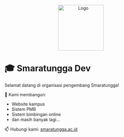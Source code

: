 <p align="center">
  <img src="https://github.com/user-attachments/assets/465cf78a-ab67-4f9c-a413-c40719be33bf" width="150" alt="Logo" />
</p>

# 🎓 Smaratungga Dev
Selamat datang di organisasi pengembang Smaratungga!

🔧 Kami membangun:
- Website kampus
- Sistem PMB
- Sistem bimbingan online
- dan masih banyak lagi...

📫 Hubungi kami: [smaratungga.ac.id](https://smaratungga.ac.id)
